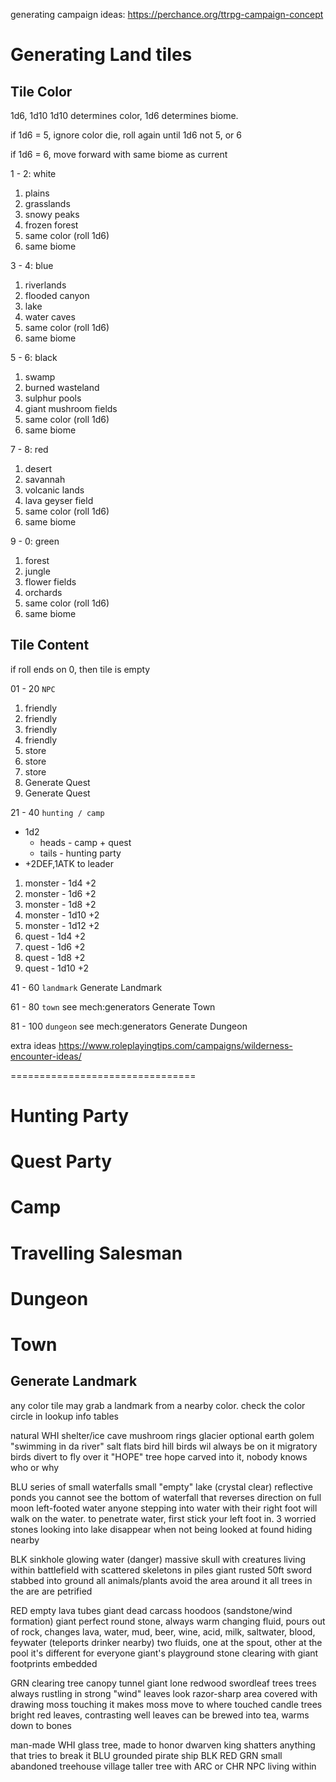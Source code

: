 generating campaign ideas:
https://perchance.org/ttrpg-campaign-concept

# Generating Land tiles

## Tile Color

1d6, 1d10
1d10 determines color,
1d6 determines biome.

if 1d6 = 5, 
    ignore color die, 
    roll again until 1d6 not 5, or 6

if 1d6 = 6,
    move forward with same biome as current

1 - 2: white
1. plains
2. grasslands
3. snowy peaks
4. frozen forest
5. same color (roll 1d6)
6. same biome

3 - 4: blue
1. riverlands
2. flooded canyon
3. lake
4. water caves
5. same color (roll 1d6)
6. same biome

5 - 6: black
1. swamp
2. burned wasteland
3. sulphur pools
4. giant mushroom fields
5. same color (roll 1d6)
6. same biome

7 - 8: red
1. desert
2. savannah
3. volcanic lands
4. lava geyser field
5. same color (roll 1d6)
6. same biome

9 - 0: green
1. forest
2. jungle
3. flower fields
4. orchards
5. same color (roll 1d6)
6. same biome


## Tile Content

if roll ends on 0, then tile is empty

01 - 20 `NPC`
  1. friendly
  2. friendly
  3. friendly
  4. friendly
  5. store
  6. store
  7. store
  8. Generate Quest
  9. Generate Quest

21 - 40 `hunting / camp` 
  * 1d2
    * heads - camp + quest
    * tails - hunting party
  * +2DEF,1ATK to leader

  1. monster - 1d4  +2
  2. monster - 1d6  +2
  3. monster - 1d8  +2
  4. monster - 1d10 +2
  5. monster - 1d12 +2
  6. quest - 1d4    +2
  7. quest - 1d6    +2
  8. quest - 1d8    +2
  9. quest - 1d10   +2
  
41 - 60 `landmark`
  Generate Landmark
  
61 - 80 `town` see mech:generators
  Generate Town
  
81 - 100 `dungeon` see mech:generators
  Generate Dungeon


extra ideas
    https://www.roleplayingtips.com/campaigns/wilderness-encounter-ideas/


================================

# Hunting Party

# Quest Party

# Camp

# Travelling Salesman

# Dungeon

# Town


## Generate Landmark

any color tile may grab a landmark from a nearby color.
check the color circle in lookup info tables

natural
  WHI
    shelter/ice cave
    mushroom rings
    glacier
        optional earth golem "swimming in da river"
    salt flats
    bird hill
      birds wil always be on it
      migratory birds divert to fly over it
    "HOPE" tree
        hope carved into it, nobody knows who or why
  
  BLU
    series of small waterfalls
    small "empty" lake (crystal clear)
    reflective ponds you cannot see the bottom of
    waterfall that reverses direction on full moon
    left-footed water
        anyone stepping into water with their right foot
        will walk on the water. to penetrate water, first
        stick your left foot in.
    3 worried stones looking into lake
        disappear when not being looked at
        found hiding nearby

  BLK
    sinkhole
    glowing water (danger)
    massive skull with creatures living within
    battlefield with scattered skeletons in piles
    giant rusted 50ft sword stabbed into ground
        all animals/plants avoid the area around it
    all trees in the are are petrified

  RED
    empty lava tubes
    giant dead carcass
    hoodoos (sandstone/wind formation)
    giant perfect round stone, always warm
    changing fluid, pours out of rock, changes
        lava, water, mud, beer, wine, acid, milk, saltwater, blood, feywater (teleports drinker nearby)
        two fluids, one at the spout, other at the pool
        it's different for everyone
    giant's playground
        stone clearing with giant footprints embedded

  GRN
    clearing
    tree canopy tunnel
    giant lone redwood
    swordleaf trees
        trees always rustling in  strong "wind"
        leaves look razor-sharp
    area covered with drawing moss
        touching it makes moss move to where touched
    candle trees
        bright red leaves, contrasting well
        leaves can be brewed into tea, warms down to bones

man-made
  WHI
    glass tree, made to honor dwarven king
      shatters anything that tries to break it
  BLU
    grounded pirate ship
  BLK
  RED
  GRN
    small abandoned treehouse village
    taller tree with ARC or CHR NPC living within
